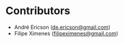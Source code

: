 # Contributors

- André Ericson (<de.ericson@gmail.com>)
- Filipe Ximenes (<filipeximenes@gmail.com>)